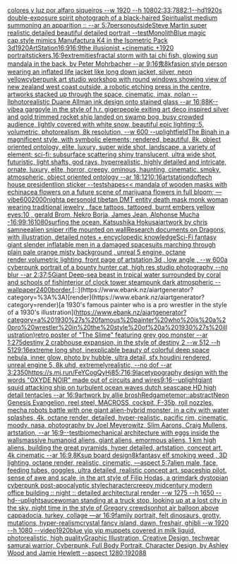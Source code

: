 [colores y luz por alfaro siqueiros --w 1920 --h 1080](https://www.ebank.nz/aiartgenerator?category=colores%20y%20luz%20por%20alfaro%20siqueiros%20--w%201920%20--h%201080)[2:3](https://www.ebank.nz/aiartgenerator?category=2%3A3)[3:7](https://www.ebank.nz/aiartgenerator?category=3%3A7)[88](https://www.ebank.nz/aiartgenerator?category=88)[2:1](https://www.ebank.nz/aiartgenerator?category=2%3A1)[--hd](https://www.ebank.nz/aiartgenerator?category=--hd)[1920s double-exposure spirit photograph of a black-haired Spiritualist medium summoning an apparition :: --ar 5:7](https://www.ebank.nz/aiartgenerator?category=1920s%20double-exposure%20spirit%20photograph%20of%20a%20black-haired%20Spiritualist%20medium%20summoning%20an%20apparition%20%3A%3A%20--ar%205%3A7)[person](https://www.ebank.nz/aiartgenerator?category=person)[outside](https://www.ebank.nz/aiartgenerator?category=outside)[Steve Martin super realistic detailed beautiful detailed portrait --test](https://www.ebank.nz/aiartgenerator?category=Steve%20Martin%20super%20realistic%20detailed%20beautiful%20detailed%20portrait%20--test)[Monolith](https://www.ebank.nz/aiartgenerator?category=Monolith)[Blue magic cap,style mimics Manufactura K4 in the Isometric Pack 3d](https://www.ebank.nz/aiartgenerator?category=Blue%20magic%20cap%2Cstyle%20mimics%20Manufactura%20K4%20in%20the%20Isometric%20Pack%203d)[1920](https://www.ebank.nz/aiartgenerator?category=1920)[ArtStation](https://www.ebank.nz/aiartgenerator?category=ArtStation)[16:9](https://www.ebank.nz/aiartgenerator?category=16%3A9)[16:9](https://www.ebank.nz/aiartgenerator?category=16%3A9)[the illusionist +cinematic +1920 portrait](https://www.ebank.nz/aiartgenerator?category=the%20illusionist%20%2Bcinematic%20%2B1920%20portrait)[stickers,](https://www.ebank.nz/aiartgenerator?category=stickers%2C)[16:9](https://www.ebank.nz/aiartgenerator?category=16%3A9)[extremities](https://www.ebank.nz/aiartgenerator?category=extremities)[fractal storm with tai chi fish, glowing sun mandala in the back, by Peter Mohrbacher  --ar 9:16](https://www.ebank.nz/aiartgenerator?category=fractal%20storm%20with%20tai%20chi%20fish%2C%20glowing%20sun%20mandala%20in%20the%20back%2C%20by%20Peter%20Mohrbacher%20%20--ar%209%3A16)[鬼](https://www.ebank.nz/aiartgenerator?category=%E9%AC%BC)[8k](https://www.ebank.nz/aiartgenerator?category=8k)[fasion style person wearing an inflated life jacket like long down jacket, silver, neon yellow](https://www.ebank.nz/aiartgenerator?category=fasion%20style%20person%20wearing%20an%20inflated%20life%20jacket%20like%20long%20down%20jacket%2C%20silver%2C%20neon%20yellow)[cyberpunk art studio workshop with round windows showing view of new zealand west coast outside, a robotic etching press in the centre, artworks stacked up through the space, cinematic, imax, nolan --ll](https://www.ebank.nz/aiartgenerator?category=cyberpunk%20art%20studio%20workshop%20with%20round%20windows%20showing%20view%20of%20new%20zealand%20west%20coast%20outside%2C%20a%20robotic%20etching%20press%20in%20the%20centre%2C%20artworks%20stacked%20up%20through%20the%20space%2C%20cinematic%2C%20imax%2C%20nolan%20--ll)[photorealistic Duane Allman ink design onto stained glass --ar 16:8](https://www.ebank.nz/aiartgenerator?category=photorealistic%20Duane%20Allman%20ink%20design%20onto%20stained%20glass%20--ar%2016%3A8)[8K](https://www.ebank.nz/aiartgenerator?category=8K)[--vibe](https://www.ebank.nz/aiartgenerator?category=--vibe)[a gargoyle in the style of h.r. giger](https://www.ebank.nz/aiartgenerator?category=a%20gargoyle%20in%20the%20style%20of%20h.r.%20giger)[people exiting art deco inspired silver and gold trimmed rocket ship landed on swamp bog, busy crowded audience, lightly covered with white snow, beautiful epic lighting::5, volumetric, photorealism, 8k resolution, --w 600 --uplight](https://www.ebank.nz/aiartgenerator?category=people%20exiting%20art%20deco%20inspired%20silver%20and%20gold%20trimmed%20rocket%20ship%20landed%20on%20swamp%20bog%2C%20busy%20crowded%20audience%2C%20lightly%20covered%20with%20white%20snow%2C%20beautiful%20epic%20lighting%3A%3A5%2C%20volumetric%2C%20photorealism%2C%208k%20resolution%2C%20--w%20600%20--uplight)[field](https://www.ebank.nz/aiartgenerator?category=field)[The Binah in a magnificent style, with symbolic elements; rendered, beautiful, 8k, object oriented ontology, elite, luxury, super wide shot, landscape, a variety of element;  sci-fi; subsurface scattering shiny translucent, ultra wide shot, futuristic, light shafts, god rays, hyperrealistic, highly detailed and intricate, ornate, luxury, elite, horror, creepy, ominous, haunting, cinematic, smoky, atmospheric, object oriented ontology --ar 18:12](https://www.ebank.nz/aiartgenerator?category=The%20Binah%20in%20a%20magnificent%20style%2C%20with%20symbolic%20elements%3B%20rendered%2C%20beautiful%2C%208k%2C%20object%20oriented%20ontology%2C%20elite%2C%20luxury%2C%20super%20wide%20shot%2C%20landscape%2C%20a%20variety%20of%20element%3B%20%20sci-fi%3B%20subsurface%20scattering%20shiny%20translucent%2C%20ultra%20wide%20shot%2C%20futuristic%2C%20light%20shafts%2C%20god%20rays%2C%20hyperrealistic%2C%20highly%20detailed%20and%20intricate%2C%20ornate%2C%20luxury%2C%20elite%2C%20horror%2C%20creepy%2C%20ominous%2C%20haunting%2C%20cinematic%2C%20smoky%2C%20atmospheric%2C%20object%20oriented%20ontology%20--ar%2018%3A12)[10:16](https://www.ebank.nz/aiartgenerator?category=10%3A16)[artstation](https://www.ebank.nz/aiartgenerator?category=artstation)[dof](https://www.ebank.nz/aiartgenerator?category=dof)[tech house president](https://www.ebank.nz/aiartgenerator?category=tech%20house%20president)[lion sticker --test](https://www.ebank.nz/aiartgenerator?category=lion%20sticker%20--test)[shapes](https://www.ebank.nz/aiartgenerator?category=shapes)[<< mandala of wooden masks with echinacea flowers on a future scene of marijuana flowers in full bloom; —vibe](https://www.ebank.nz/aiartgenerator?category=%3C%3C%20mandala%20of%20wooden%20masks%20with%20echinacea%20flowers%20on%20a%20future%20scene%20of%20marijuana%20flowers%20in%20full%20bloom%3B%20%E2%80%94vibe)[600](https://www.ebank.nz/aiartgenerator?category=600)[2000](https://www.ebank.nz/aiartgenerator?category=2000)[night](https://www.ebank.nz/aiartgenerator?category=night)[a person](https://www.ebank.nz/aiartgenerator?category=a%20person)[old tibetan DMT entity death mask monk woman wearing traditional jewelry , face tattoos, tattooed, burnt embers yellow eyes:10 , gerald Brom, Nekro Borja, James Jean, Alphonse Mucha -](https://www.ebank.nz/aiartgenerator?category=old%20tibetan%20DMT%20entity%20death%20mask%20monk%20woman%20wearing%20traditional%20jewelry%20%2C%20face%20tattoos%2C%20tattooed%2C%20burnt%20embers%20yellow%20eyes%3A10%20%2C%20gerald%20Brom%2C%20Nekro%20Borja%2C%20James%20Jean%2C%20Alphonse%20Mucha%20-)[16:9](https://www.ebank.nz/aiartgenerator?category=16%3A9)[9:16](https://www.ebank.nz/aiartgenerator?category=9%3A16)[1080](https://www.ebank.nz/aiartgenerator?category=1080)[surfing the ocean, Katsushika Hokusai](https://www.ebank.nz/aiartgenerator?category=surfing%20the%20ocean%2C%20Katsushika%20Hokusai)[artwork by chris samnee](https://www.ebank.nz/aiartgenerator?category=artwork%20by%20chris%20samnee)[alien sniper rifle mounted on wall](https://www.ebank.nz/aiartgenerator?category=alien%20sniper%20rifle%20mounted%20on%20wall)[Research documents on Dragons, with illustration, detailed notes + encyclopedic knowledge](https://www.ebank.nz/aiartgenerator?category=Research%20documents%20on%20Dragons%2C%20with%20illustration%2C%20detailed%20notes%20%2B%20encyclopedic%20knowledge)[Sci-Fi fantasy giant slender inflatable men in a damaged spacesuits marching through plain pale orange misty background , unreal 5 engine, octane render,volumetric lighting, front page of artstation,3d , low angle , --w 600](https://www.ebank.nz/aiartgenerator?category=Sci-Fi%20fantasy%20giant%20slender%20inflatable%20men%20in%20a%20damaged%20spacesuits%20marching%20through%20plain%20pale%20orange%20misty%20background%20%2C%20unreal%205%20engine%2C%20octane%20render%2Cvolumetric%20lighting%2C%20front%20page%20of%20artstation%2C3d%20%2C%20low%20angle%20%2C%20--w%20600)[a cyberpunk portrait of a bounty hunter cat, high res studio photography --no blur --ar 2:3](https://www.ebank.nz/aiartgenerator?category=a%20cyberpunk%20portrait%20of%20a%20bounty%20hunter%20cat%2C%20high%20res%20studio%20photography%20--no%20blur%20--ar%202%3A3)[7:5](https://www.ebank.nz/aiartgenerator?category=7%3A5)[Giant Deep-sea beast in trpical water surrounded by coral and schools of fish](https://www.ebank.nz/aiartgenerator?category=Giant%20Deep-sea%20beast%20in%20trpical%20water%20surrounded%20by%20coral%20and%20schools%20of%20fish)[interior of clock tower steampunk dark atmospheric --wallpaper](https://www.ebank.nz/aiartgenerator?category=interior%20of%20clock%20tower%20steampunk%20dark%20atmospheric%20--wallpaper)[2400](https://www.ebank.nz/aiartgenerator?category=2400)[border.](https://www.ebank.nz/aiartgenerator?category=border.)[::](https://www.ebank.nz/aiartgenerator?category=%3A%3A)[render](https://www.ebank.nz/aiartgenerator?category=render)[a 1930's famous painter who is a pro wrestler in the style of a 1930's illustration](https://www.ebank.nz/aiartgenerator?category=a%201930%27s%20famous%20painter%20who%20is%20a%20pro%20wrestler%20in%20the%20style%20of%20a%201930%27s%20illustration)[retro poster of "The Slime" featuring grey goo monster --ar 1:2](https://www.ebank.nz/aiartgenerator?category=retro%20poster%20of%20%22The%20Slime%22%20featuring%20grey%20goo%20monster%20--ar%201%3A2)[75](https://www.ebank.nz/aiartgenerator?category=75)[destiny 2 crabhouse expansion, in the style of destiny 2 --w 512 --h 512](https://www.ebank.nz/aiartgenerator?category=destiny%202%20crabhouse%20expansion%2C%20in%20the%20style%20of%20destiny%202%20--w%20512%20--h%20512)[9:16](https://www.ebank.nz/aiartgenerator?category=9%3A16)[extreme long shot, inexplicable beauty of colorful deep space nebula, inner glow, photo by hubble, ultra detail, sfx houdini rendered, unreal engine 5, 8k uhd, extremelyrealistic, --no dof --ar 3:2](https://www.ebank.nz/aiartgenerator?category=extreme%20long%20shot%2C%20inexplicable%20beauty%20of%20colorful%20deep%20space%20nebula%2C%20inner%20glow%2C%20photo%20by%20hubble%2C%20ultra%20detail%2C%20sfx%20houdini%20rendered%2C%20unreal%20engine%205%2C%208k%20uhd%2C%20extremelyrealistic%2C%20--no%20dof%20--ar%203%3A2)[350](https://www.ebank.nz/aiartgenerator?category=350)[<https://s.mj.run/FeYCogQyHj8>](https://www.ebank.nz/aiartgenerator?category=%3Chttps%3A//s.mj.run/FeYCogQyHj8%3E)[5:7](https://www.ebank.nz/aiartgenerator?category=5%3A7)[16:9](https://www.ebank.nz/aiartgenerator?category=16%3A9)[lace](https://www.ebank.nz/aiartgenerator?category=lace)[typography design with the words "OXYDE NOIR" made out of circuits and wires](https://www.ebank.nz/aiartgenerator?category=typography%20design%20with%20the%20words%20%22OXYDE%20NOIR%22%20made%20out%20of%20circuits%20and%20wires)[9:16](https://www.ebank.nz/aiartgenerator?category=9%3A16)[--uplight](https://www.ebank.nz/aiartgenerator?category=--uplight)[giant squid attacking ship on turbulent ocean waves dutch seascape HD high detail tentacles --ar 16:9](https://www.ebank.nz/aiartgenerator?category=giant%20squid%20attacking%20ship%20on%20turbulent%20ocean%20waves%20dutch%20seascape%20HD%20high%20detail%20tentacles%20--ar%2016%3A9)[artwork by allie brosh](https://www.ebank.nz/aiartgenerator?category=artwork%20by%20allie%20brosh)[Red](https://www.ebank.nz/aiartgenerator?category=Red)[game](https://www.ebank.nz/aiartgenerator?category=game)[temor::abstract](https://www.ebank.nz/aiartgenerator?category=temor%3A%3Aabstract)[Neon Genesis Evangelion, reel steel, MACROSS, cockpit, F-35b, roll nozzles, mecha robots battle with one giant alien-hybrid monster, in a city with water splashes, 4k, octane render, detailed, hyper-realistic, pacific rim, cinematic, moody, nasa, photography by Joel Meyerowitz, Slim Aarons, Craig Mullens, artstation, --ar 16:9](https://www.ebank.nz/aiartgenerator?category=Neon%20Genesis%20Evangelion%2C%20reel%20steel%2C%20MACROSS%2C%20cockpit%2C%20F-35b%2C%20roll%20nozzles%2C%20mecha%20robots%20battle%20with%20one%20giant%20alien-hybrid%20monster%2C%20in%20a%20city%20with%20water%20splashes%2C%204k%2C%20octane%20render%2C%20detailed%2C%20hyper-realistic%2C%20pacific%20rim%2C%20cinematic%2C%20moody%2C%20nasa%2C%20photography%20by%20Joel%20Meyerowitz%2C%20Slim%20Aarons%2C%20Craig%20Mullens%2C%20artstation%2C%20--ar%2016%3A9)[--test](https://www.ebank.nz/aiartgenerator?category=--test)[biomechanical architecture with eggs inside the walls](https://www.ebank.nz/aiartgenerator?category=biomechanical%20architecture%20with%20eggs%20inside%20the%20walls)[massive humanoid aliens, giant aliens, emormous aliens, 1 km high aliens, building the great pyramids, hyper detailed, artstation, concept art, 4k cinematic --ar 16:9](https://www.ebank.nz/aiartgenerator?category=massive%20humanoid%20aliens%2C%20giant%20aliens%2C%20emormous%20aliens%2C%201%20km%20high%20aliens%2C%20building%20the%20great%20pyramids%2C%20hyper%20detailed%2C%20artstation%2C%20concept%20art%2C%204k%20cinematic%20--ar%2016%3A9)[,8K](https://www.ebank.nz/aiartgenerator?category=%2C8K)[sup board design](https://www.ebank.nz/aiartgenerator?category=sup%20board%20design)[8k](https://www.ebank.nz/aiartgenerator?category=8k)[fantasy elf smoking weed , 3D lighting, octane render, realistic, cinematic, —aspect 5:7](https://www.ebank.nz/aiartgenerator?category=fantasy%20elf%20smoking%20weed%20%2C%203D%20lighting%2C%20octane%20render%2C%20realistic%2C%20cinematic%2C%20%E2%80%94aspect%205%3A7)[alien male, face, feeding tubes, goggles, ultra detailed, realistic concept art. spaceship pilot. sense of awe and scale, in the art style of Filip Hodas, a grimdark dystopian cyberpunk post-apocalyptic style](https://www.ebank.nz/aiartgenerator?category=alien%20male%2C%20face%2C%20feeding%20tubes%2C%20goggles%2C%20ultra%20detailed%2C%20realistic%20concept%20art.%20spaceship%20pilot.%20sense%20of%20awe%20and%20scale%2C%20in%20the%20art%20style%20of%20Filip%20Hodas%2C%20a%20grimdark%20dystopian%20cyberpunk%20post-apocalyptic%20style)[character](https://www.ebank.nz/aiartgenerator?category=character)[creepy midcentury modern office building :: night :: detailed architectural render --w 1275 --h 1650 --hd](https://www.ebank.nz/aiartgenerator?category=creepy%20midcentury%20modern%20office%20building%20%3A%3A%20night%20%3A%3A%20detailed%20architectural%20render%20--w%201275%20--h%201650%20--hd)[--uplight](https://www.ebank.nz/aiartgenerator?category=--uplight)[sauce](https://www.ebank.nz/aiartgenerator?category=sauce)[woman standing at a truck stop, looking up at a lost city in the sky, night time in the style of Gregory crewdson](https://www.ebank.nz/aiartgenerator?category=woman%20standing%20at%20a%20truck%20stop%2C%20looking%20up%20at%20a%20lost%20city%20in%20the%20sky%2C%20night%20time%20in%20the%20style%20of%20Gregory%20crewdson)[hot air balloon above cappadocia, turkey, collage —ar 16:9](https://www.ebank.nz/aiartgenerator?category=hot%20air%20balloon%20above%20cappadocia%2C%20turkey%2C%20collage%20%E2%80%94ar%2016%3A9)[family portrait, felt dinosaurs, grotty, mutations, hyper-realism](https://www.ebank.nz/aiartgenerator?category=family%20portrait%2C%20felt%20dinosaurs%2C%20grotty%2C%20mutations%2C%20hyper-realism)[crystal fancy island, dawn, freshair, ghibli --w 1920 --h 1080 --video](https://www.ebank.nz/aiartgenerator?category=crystal%20fancy%20island%2C%20dawn%2C%20freshair%2C%20ghibli%20--w%201920%20--h%201080%20--video)[1920](https://www.ebank.nz/aiartgenerator?category=1920)[blue yip yip muppets covered in milk liquid, photorealistic, high quality](https://www.ebank.nz/aiartgenerator?category=blue%20yip%20yip%20muppets%20covered%20in%20milk%20liquid%2C%20photorealistic%2C%20high%20quality)[Graphic Illustration, Creative Design, techwear samurai warrior, Cyberpunk, Full Body Portrait, Character Design, by Ashley Wood and Jamie Hewlett --aspect 1280:1920](https://www.ebank.nz/aiartgenerator?category=Graphic%20Illustration%2C%20Creative%20Design%2C%20techwear%20samurai%20warrior%2C%20Cyberpunk%2C%20Full%20Body%20Portrait%2C%20Character%20Design%2C%20by%20Ashley%20Wood%20and%20Jamie%20Hewlett%20--aspect%201280%3A1920)[88](https://www.ebank.nz/aiartgenerator?category=88)